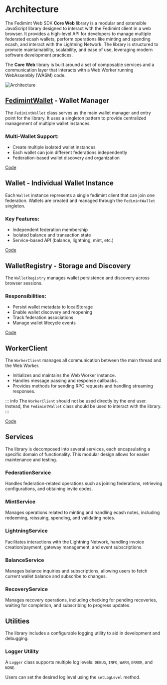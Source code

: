 # Architecture

The Fedimint Web SDK **Core Web** library is a modular and extensible JavaScript library designed to interact with the Fedimint client in a web browser. It provides a high-level API for developers to manage multiple federated ecash wallets, perform operations like minting and spending ecash, and interact with the Lightning Network. The library is structured to promote maintainability, scalability, and ease of use, leveraging modern software development practices.

The **Core Web** library is built around a set of composable services and a communication layer that interacts with a Web Worker running WebAssembly (WASM) code.

<img src="/architecture-diagram.svg" alt="Architecture" />

## [**FedimintWallet**](FedimintWallet/index) - Wallet Manager

The `FedimintWallet` class serves as the main wallet manager and entry point for the library. It uses a singleton pattern to provide centralized management of multiple wallet instances.

### Multi-Wallet Support:

- Create multiple isolated wallet instances
- Each wallet can join different federations independently
- Federation-based wallet discovery and organization

[Code](https://github.com/fedimint/fedimint-web-sdk/blob/main/packages/core-web/src/FedimintWallet.ts)

## **Wallet** - Individual Wallet Instance

Each `Wallet` instance represents a single fedimint client that can join one federation. Wallets are created and managed through the `FedimintWallet` singleton.

### Key Features:

- Independent federation membership
- Isolated balance and transaction state
- Service-based API (balance, lightning, mint, etc.)

[Code](https://github.com/fedimint/fedimint-web-sdk/blob/main/packages/core-web/src/Wallet.ts)

## **WalletRegistry** - Storage and Discovery

The `WalletRegistry` manages wallet persistence and discovery across browser sessions.

### Responsibilities:

- Persist wallet metadata to localStorage
- Enable wallet discovery and reopening
- Track federation associations
- Manage wallet lifecycle events

[Code](https://github.com/fedimint/fedimint-web-sdk/blob/main/packages/core-web/src/WalletRegistry.ts)

## **WorkerClient**

The `WorkerClient` manages all communication between the main thread and the Web Worker.

- Initializes and maintains the Web Worker instance.
- Handles message passing and response callbacks.
- Provides methods for sending RPC requests and handling streaming responses.

::: info
The `WorkerClient` should not be used directly by the end user. Instead, the `FedimintWallet` class should be used to interact with the library.
:::

[Code](https://github.com/fedimint/fedimint-web-sdk/blob/main/packages/core-web/src/worker/WorkerClient.ts)

## Services

The library is decomposed into several services, each encapsulating a specific domain of functionality. This modular design allows for easier maintenance and testing.

### **FederationService**

Handles federation-related operations such as joining federations, retrieving configurations, and obtaining invite codes.

### **MintService**

Manages operations related to minting and handling ecash notes, including redeeming, reissuing, spending, and validating notes.

### **LightningService**

Facilitates interactions with the Lightning Network, handling invoice creation/payment, gateway management, and event subscriptions.

### **BalanceService**

Manages balance inquiries and subscriptions, allowing users to fetch current wallet balance and subscribe to changes.

### **RecoveryService**

Manages recovery operations, including checking for pending recoveries, waiting for completion, and subscribing to progress updates.

## Utilities

The library includes a configurable logging utility to aid in development and debugging.

### **Logger Utility**

A `Logger` class supports multiple log levels: `DEBUG`, `INFO`, `WARN`, `ERROR`, and `NONE`.

Users can set the desired log level using the `setLogLevel` method.
